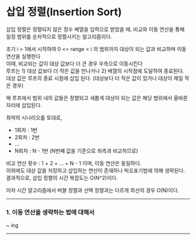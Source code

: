 # 삽입 정렬(Insertion Sort)

삽입 정렬은 정렬되지 않은 정수 배열을 입력으로 받았을 때, 비교와 이동 연산을 통해 일정 범위를 순차적으로 정렬시키는 알고리즘이다. <br>

초기 i = 1에서 시작하여 0 <= range < i 의 범위까지 대상이 되는 값과 비교하며 이동 연산을 실행한다 <br>
이때, 비교되는 값이 대상 값보다 더 큰 경우 우측으로 이동시킨다 <br>
루프는 1) 대상 값보다 더 작은 값을 만나거나 2) 배열의 시작점에 도달하여 종료된다. <br>
대상 값은 루프의 종료 시점에 삽입 된다. (대상보다 더 작은 값이 있거나 대상이 제일 작은 경우)

매 루프에서 범위 내의 값들은 정렬되고 새롭게 대상이 되는 값은 해당 범위에서 올바른 자리에 삽입된다.

최악의 시나리오를 토대로,

- 1회차 : 1번
- 2회차 : 2번
- ...
- N회차 : N - 1번 (N번째 값을 기준으로 좌측과 비교하므로)

비교 연산 횟수 : 1 + 2 + ... + N - 1 이며, 이동 연산은 동일하다. <br>
이외에도 대상 값을 저장하고 삽입하는 연산이 존재하나 빅오표기법에 의해 생략된다. <br>
결과적으로, 삽입 정렬의 시간 복잡도는 O(N^2)이다.

이차 시간 알고리즘에서 버블 정렬과 선택 정렬과는 다르게 최선의 경우 O(N)이다.

---

### 1. 이동 연산을 생략하는 법에 대해서

~ ing

---